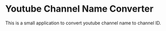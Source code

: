 # Youtube Channel Name Converter

This is a small application to convert youtube channel name to channel ID.
